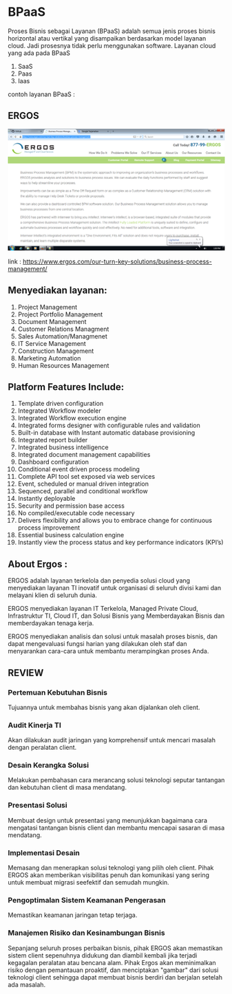 # BPaaS

Proses Bisnis sebagai Layanan (BPaaS) adalah semua jenis proses bisnis horizontal atau vertikal yang disampaikan berdasarkan model layanan cloud. Jadi prosesnya tidak perlu menggunakan software.
Layanan cloud yang ada pada BPaaS
1. SaaS
2. Paas
3. Iaas
 
 contoh layanan BPaaS :
## ERGOS

![ergos](https://github.com/ayuwidyainggit/tct/blob/master/images/ERGOS.png)

link : https://www.ergos.com/our-turn-key-solutions/business-process-management/
## Menyediakan layanan:
1. Project Management
2. Project Portfolio Management
3. Document Management
4. Customer Relations Managment
5. Sales Automation/Managmenet
6. IT Service Management
7. Construction Management
8. Marketing Automation
9. Human Resources Management


## Platform Features Include:
1. Template driven configuration
2. Integrated Workflow modeler
3. Integrated Workflow execution engine
4. Integrated forms designer with configurable rules and validation
5. Built-in database with Instant automatic database provisioning
6. Integrated report builder
7. Integrated business intelligence
8. Integrated document management capabilities
9. Dashboard configuration
10. Conditional event driven process modeling
11. Complete API tool set exposed via web services
12. Event, scheduled or manual driven integration	
13. Sequenced, parallel and conditional workflow
14. Instantly deployable
15. Security and permission base access
16. No compiled/executable code necessary
17. Delivers flexibility and allows you to embrace change for continuous process improvement
18. Essential business calculation engine
19. Instantly view the process status and key performance indicators (KPI’s)
	
## About Ergos :
	
ERGOS adalah layanan terkelola dan penyedia solusi cloud yang menyediakan 
layanan TI inovatif untuk organisasi di seluruh divisi kami dan melayani klien di seluruh dunia.

ERGOS menyediakan layanan IT Terkelola, Managed Private Cloud, Infrastruktur TI, Cloud IT, dan Solusi Bisnis yang Memberdayakan Bisnis
dan memberdayakan tenaga kerja. 

ERGOS menyediakan analisis dan solusi untuk masalah proses bisnis, dan dapat mengevaluasi fungsi harian yang dilakukan oleh staf dan 
menyarankan cara-cara untuk membantu merampingkan proses Anda.

## REVIEW
### Pertemuan Kebutuhan Bisnis
Tujuannya untuk membahas bisnis yang akan dijalankan oleh client.

### Audit Kinerja TI
Akan dilakukan audit jaringan yang komprehensif untuk mencari masalah dengan peralatan client.

### Desain Kerangka Solusi
Melakukan pembahasan cara merancang solusi teknologi seputar tantangan dan kebutuhan client di masa mendatang.

### Presentasi Solusi
Membuat design untuk presentasi yang menunjukkan bagaimana cara mengatasi tantangan bisnis client dan membantu mencapai sasaran di masa mendatang.

### Implementasi Desain
Memasang dan menerapkan solusi teknologi yang pilih oleh client. Pihak ERGOS akan memberikan visibilitas penuh dan komunikasi yang sering untuk membuat 
migrasi seefektif dan semudah mungkin.

### Pengoptimalan Sistem Keamanan Pengerasan
Memastikan keamanan jaringan tetap terjaga.

### Manajemen Risiko dan Kesinambungan Bisnis
Sepanjang seluruh proses perbaikan bisnis, pihak ERGOS akan memastikan sistem client sepenuhnya didukung dan diambil kembali jika terjadi kegagalan 
peralatan atau bencana alam. Pihak Ergos akan meminimalkan risiko dengan pemantauan proaktif, dan menciptakan "gambar" dari solusi teknologi client sehingga 
dapat membuat bisnis berdiri dan berjalan setelah ada masalah.






